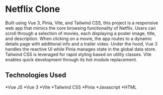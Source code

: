 # Netflix Clone 
Built using Vue 3, Pinia, Vite, and Tailwind CSS, this project is a responsive web app that mimics the core browsing functionality of Netflix. Users can scroll through a selection of movies, each displaying a poster image, title, and description. When clicking on a movie, the app routes to a dynamic details page with additional info and a trailer video. Under the hood, Vue 3 handles the reactive UI while Pinia manages state in the global data store. Tailwind CSS is leveraged for rapid styling based on utility classes. Vite enables quick development through its hot module replacement. 

## Technologies Used
*Vue JS
*Vue 3
*Vite
*Tailwind CSS
*Pinia
*Javascript
*HTML
